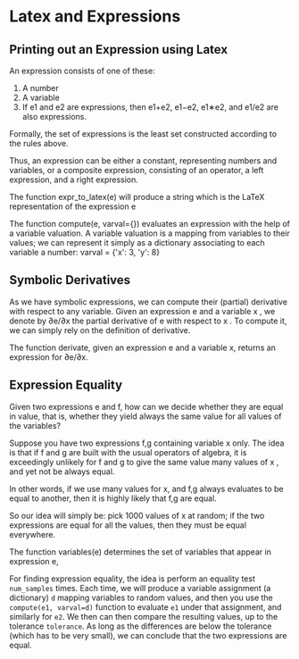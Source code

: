# Latex and Expressions

## Printing out an Expression using Latex

An expression consists of one of these:

1. A number
2. A variable
3. If e1 and e2 are expressions, then e1+e2, e1−e2, e1∗e2, and e1/e2 are also expressions.

Formally, the set of expressions is the least set constructed according to the rules above.

Thus, an expression can be either a constant, representing numbers and variables, or a composite expression, consisting of an operator, a left expression, and a right expression.

The function expr_to_latex(e) will produce a string which is the LaTeX representation of the expression e

The function compute(e, varval={}) evaluates an expression with the help of a variable valuation. A variable valuation is a mapping from variables to their values; we can represent it simply as a dictionary associating to each variable a number: varval = {'x': 3, 'y': 8}

## Symbolic Derivatives

As we have symbolic expressions, we can compute their (partial) derivative with respect to any variable. Given an expression  e  and a variable  x , we denote by  ∂e/∂x  the partial derivative of  e  with respect to  x . To compute it, we can simply rely on the definition of derivative.



The function derivate, given an expression e and a variable x, returns an expression for ∂e/∂x.

## Expression Equality

Given two expressions e and f, how can we decide whether they are equal in value, that is, whether they yield always the same value for all values of the variables?

Suppose you have two expressions  f,g  containing variable  x  only. The idea is that if  f  and  g  are built with the usual operators of algebra, it is exceedingly unlikely for  f  and  g  to give the same value many values of  x , and yet not be always equal.

In other words, if we use many values for x, and f,g always evaluates to be equal to another, then it is highly likely that f,g are equal. 

So our idea will simply be: pick 1000 values of  x  at random; if the two expressions are equal for all the values, then they must be equal everywhere.

The function variables(e) determines the set of variables that appear in expression e,

For finding expression equality, the idea is perform an equality test `num_samples` times.  Each time, we will produce a variable assignment (a dictionary) `d` mapping variables to random values, and then you use the `compute(e1, varval=d)` function to evaluate `e1` under that assignment, and similarly for `e2`.  We then can then compare the resulting values, up to the tolerance `tolerance`.  As long as the differences are below the tolerance (which has to be very small), we can conclude that the two expressions are equal.
